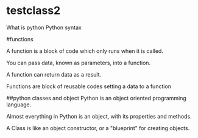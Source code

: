 # testclass2

What is python
Python syntax


#functions 
 

A function is a block of code which only runs when it is called.

You can pass data, known as parameters, into a function.

A function can return data as a result.

Functions are block of reusable codes 
setting a data to a function 


##python classes and object 
Python is an object oriented programming language.

Almost everything in Python is an object, with its properties and methods.

A Class is like an object constructor, or a "blueprint" for creating objects.
